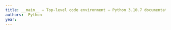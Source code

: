 ```yaml
---
title: __main__ — Top-level code environment — Python 3.10.7 documentation
authors:  Python
year: 
---
```


